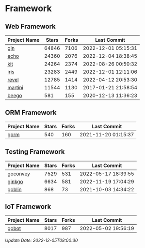 # Framework

## Web Framework
| Project Name | Stars | Forks | Last Commit |
| ------------ | ----- | ----- | ----------- |
| [gin](https://github.com/gin-gonic/gin) | 64846 | 7106 | 2022-12-01 05:15:31 |
| [echo](https://github.com/labstack/echo) | 24360 | 2076 | 2022-12-04 18:38:45 |
| [kit](https://github.com/go-kit/kit) | 24264 | 2374 | 2022-08-26 00:50:32 |
| [iris](https://github.com/kataras/iris) | 23283 | 2449 | 2022-12-01 12:11:06 |
| [revel](https://github.com/revel/revel) | 12785 | 1414 | 2022-04-12 20:53:30 |
| [martini](https://github.com/go-martini/martini) | 11544 | 1130 | 2017-01-21 21:58:54 |
| [beego](https://github.com/astaxie/beego) | 581 | 155 | 2020-12-13 11:36:23 |

## ORM Framework
| Project Name | Stars | Forks | Last Commit |
| ------------ | ----- | ----- | ----------- |
| [gorm](https://github.com/jinzhu/gorm) | 540 | 160 | 2021-11-20 01:15:37 |

## Testing Framework
| Project Name | Stars | Forks | Last Commit |
| ------------ | ----- | ----- | ----------- |
| [goconvey](https://github.com/smartystreets/goconvey) | 7529 | 531 | 2022-05-17 18:39:55 |
| [ginkgo](https://github.com/onsi/ginkgo) | 6634 | 581 | 2022-11-19 17:04:29 |
| [goblin](https://github.com/franela/goblin) | 868 | 73 | 2021-10-03 14:34:22 |

## IoT Framework
| Project Name | Stars | Forks | Last Commit |
| ------------ | ----- | ----- | ----------- |
| [gobot](https://github.com/hybridgroup/gobot) | 8017 | 987 | 2022-05-02 19:56:19 |

*Update Date: 2022-12-05T08:00:30*